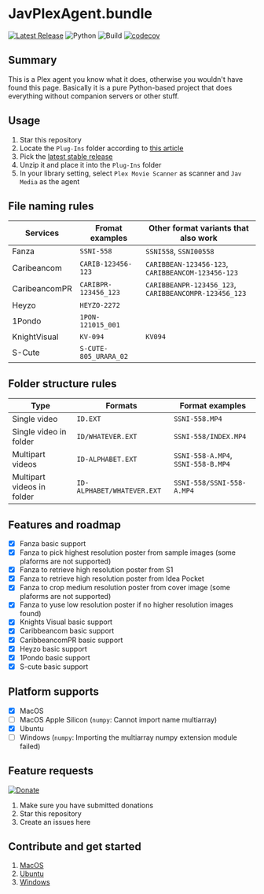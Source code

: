 # JavPlexAgent.bundle
[![Latest Release](https://img.shields.io/badge/latest%20release-v1.3.0-5D87BF.svg)](https://github.com/nickwph/JavPlexAgent.bundle/releases)
![Python](https://img.shields.io/badge/python-2.7-3776AB.svg?logo=python&logoColor=white)
![Build](https://github.com/nickwph/JavPlexAgent.bundle/workflows/build/badge.svg)
[![codecov](https://codecov.io/gh/nickwph/JavPlexAgent.bundle/branch/master/graph/badge.svg)](https://codecov.io/gh/nickwph/JavPlexAgent.bundle)

## Summary

This is a Plex agent you know what it does, otherwise you wouldn't have found this page. Basically it is a pure Python-based project that does everything without companion servers or other stuff. 

## Usage
1. Star this repository
2. Locate the `Plug-Ins` folder according to [this article](https://support.plex.tv/articles/201106098-how-do-i-find-the-plug-ins-folder/)
3. Pick the [latest stable release](https://github.com/nickwph/JavPlexAgent.bundle/releases)
4. Unzip it and place it into the `Plug-Ins` folder
5. In your library setting, select `Plex Movie Scanner` as scanner and `Jav Media` as the agent

## File naming rules 
| Services      | Fromat examples       | Other format variants that also work                  |
| ------------- | --------------------- | ----------------------------------------------------- |
| Fanza         | `SSNI-558`            | `SSNI558`, `SSNI00558`                                |
| Caribeancom   | `CARIB-123456-123`    | `CARIBBEAN-123456-123`, `CARIBBEANCOM-123456-123`     |
| CaribeancomPR | `CARIBPR-123456_123`  | `CARIBBEANPR-123456_123`, `CARIBBEANCOMPR-123456_123` |
| Heyzo         | `HEYZO-2272`          |                                                       |
| 1Pondo        | `1PON-121015_001`     |                                                       |
| KnightVisual  | `KV-094`              | `KV094`                                               |
| S-Cute        | `S-CUTE-805_URARA_02` |                                                       |

## Folder structure rules
| Type                       | Formats                    | Format examples                    |
| -------------------------- | -------------------------- | ---------------------------------- |
| Single video               | `ID.EXT`                   | `SSNI-558.MP4`                     |
| Single video in folder     | `ID/WHATEVER.EXT`          | `SSNI-558/INDEX.MP4`               |
| Multipart videos           | `ID-ALPHABET.EXT`          | `SSNI-558-A.MP4`, `SSNI-558-B.MP4` |
| Multipart videos in folder | `ID-ALPHABET/WHATEVER.EXT` | `SSNI-558/SSNI-558-A.MP4`          |

## Features and roadmap
- [x] Fanza basic support
- [x] Fanza to pick highest resolution poster from sample images (some plaforms are not supported)
- [x] Fanza to retrieve high resolution poster from S1
- [x] Fanza to retrieve high resolution poster from Idea Pocket
- [x] Fanza to crop medium resolution poster from cover image (some plaforms are not supported)
- [x] Fanza to yuse low resolution poster if no higher resolution images found)
- [x] Knights Visual basic support
- [x] Caribbeancom basic support
- [x] CaribbeancomPR basic support
- [x] Heyzo basic support
- [x] 1Pondo basic support
- [x] S-cute basic support

## Platform supports
- [x] MacOS
- [ ] MacOS Apple Silicon (`numpy`: Cannot import name multiarray)
- [x] Ubuntu
- [ ] Windows (`numpy`: Importing the multiarray numpy extension module failed)

## Feature requests
[![Donate](https://www.paypalobjects.com/en_US/i/btn/btn_donateCC_LG.gif)](https://www.paypal.com/cgi-bin/webscr?cmd=_s-xclick&hosted_button_id=UKKJEAK6TGKGE&source=url)
1. Make sure you have submitted donations 
2. Star this repository
3. Create an issues here

## Contribute and get started
1. [MacOS](docs/contribute-macos.md)
2. [Ubuntu](docs/contribute-ubuntu.md)
3. [Windows](docs/contribute-windows.md)
